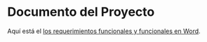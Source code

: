 # Documento del Proyecto

Aquí está el [los requerimientos funcionales y funcionales en Word]([https://docs.google.com/document/d/ABC123xyz/edit?usp=sharing](https://correoipn-my.sharepoint.com/:w:/g/personal/lfuentesg1900_alumno_ipn_mx/ESN7OV32HahEo1ZLzj4gU_4BCfYrEMs1vNFgWwBgn_nugQ?e=PwfrT5)).
